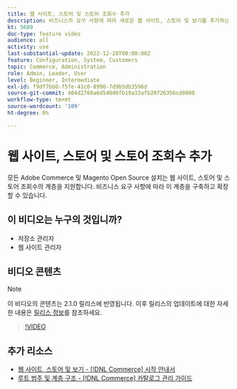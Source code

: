 ```yaml
---
title: 웹 사이트, 스토어 및 스토어 조회수 추가
description: 비즈니스의 요구 사항에 따라 새로운 웹 사이트, 스토어 및 보기를 추가하는 방법을 알아봅니다.
kt: 5609
doc-type: feature video
audience: all
activity: use
last-substantial-update: 2022-12-28T00:00:00Z
feature: Configuration, System, Customers
topic: Commerce, Administration
role: Admin, Leader, User
level: Beginner, Intermediate
exl-id: f9df7bb0-f5fe-41c0-8990-7d9b5db3596d
source-git-commit: 404d2708a6d540d6fb19a33afb20726356cd8000
workflow-type: tm+mt
source-wordcount: '109'
ht-degree: 0%

---
```


# 웹 사이트, 스토어 및 스토어 조회수 추가

모든 Adobe Commerce 및 Magento Open Source 설치는 웹 사이트, 스토어 및 스토어 조회수의 계층을 지원합니다. 비즈니스 요구 사항에 따라 이 계층을 구축하고 확장할 수 있습니다.

## 이 비디오는 누구의 것입니까?

- 저장소 관리자
- 웹 사이트 관리자

## 비디오 콘텐츠

>[!NOTE]
>
>이 비디오의 콘텐츠는 2.1.0 릴리스에 반영됩니다. 이후 릴리스의 업데이트에 대한 자세한 내용은 [릴리스 정보](https://experienceleague.adobe.com/docs/commerce-operations/release/notes/overview.html)를 참조하세요.

>[!VIDEO](https://video.tv.adobe.com/v/35787?quality=12&learn=on)

## 추가 리소스

- [웹 사이트, 스토어 및 보기 - [!DNL Commerce] 시작 안내서](https://experienceleague.adobe.com/docs/commerce-admin/start/setup/websites-stores-views.html)
- [루트 범주 및 계층 구조 - [!DNL Commerce] 카탈로그 관리 가이드](https://experienceleague.adobe.com/docs/commerce-admin/catalog/categories/category-root.html)
